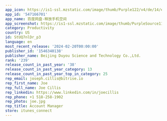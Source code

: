 ```yaml
---
app_icon: https://is1-ssl.mzstatic.com/image/thumb/Purple122/v4/de/14/e2/de14e299-46b6-e597-d5a2-e6f85419f158/AppIconActivity-0-0-1x_U007ephone-0-10-0-0-sRGB-85-220.png/1024x1024bb.png
app_id: '547166701'
app_name: 百度网盘-释放手机空间
app_screenshot: https://is1-ssl.mzstatic.com/image/thumb/PurpleSource112/v4/d1/9d/59/d19d5960-89a0-837b-f5ee-9c0a1210446e/71070ce7-61af-4702-a13c-c5f93ebe0ed4_1.1242x2688.jpg/1242x2688bb.png
category: Productivity
country: US
id: StUQ7nlDr_p3
language: en
most_recent_release: '2024-02-20T00:00:00'
publisher_id: '1546340138'
publisher_name: Beijing Duyou Science and Technology Co.,Ltd.
rank: '239'
release_count_in_past_year: '38'
release_count_in_past_year_category: 13
release_count_in_past_year_top_in_category: 25
rep_email: joseph.cillis@bitrise.io
rep_first_name: Joe
rep_full_name: Joe Cillis
rep_linkedin: https://www.linkedin.com/in/joecillis
rep_phone: +1 518-258-1902
rep_photo: joe.jpg
rep_title: Account Manager
store: itunes_connect
---
```

